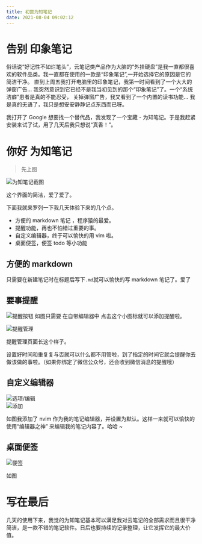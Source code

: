```yaml
---
title: 初尝为知笔记
date: 2021-08-04 09:02:12
---
```


# 告别 印象笔记

俗话说“好记性不如烂笔头”，云笔记类产品作为大脑的“外挂硬盘”是我一直都很喜欢的软件品类。我一直都在使用的一款是“印象笔记”,一开始选择它的原因是它的简洁干净。
直到上周五我打开电脑里的印象笔记，我第一时间看到了一个大大的弹窗广告... 我突然意识到它已经不是我当初见到的那个“印象笔记”了。一个“系统洁癖”患者是真的不能忍受，
关掉弹窗广告，我又看到了一个内置的读书功能... 我是真的无语了，我只是想安安静静记点东西而已呀。

我打开了 Google 想要找一个替代品，我发现了一个宝藏 - 为知笔记。于是我赶紧安装来试了试，用了几天后我只想说“真香！”。

# 你好 为知笔记

> 先上图

![为知笔记截图](https://cdn.jsdelivr.net/gh/EricWXY/PictureBed_0/202108041023502.png)

这个界面的简洁，爱了爱了。

下面我就来罗列一下我几天体验下来的几个点。

- 方便的 markdown 笔记 ，程序猿的最爱。
- 提醒功能，再也不怕错过重要的事。
- 自定义编辑器，终于可以愉快的用 vim 啦。
- 桌面便签，便签 todo 等小功能

## 方便的 markdown

只需要在新建笔记时在标题后写下`.md`就可以愉快的写 markdown 笔记了。爱了

## 要事提醒

![提醒按钮](https://cdn.jsdelivr.net/gh/EricWXY/PictureBed_0/202108041136332.png)
如图只需要 在自带编辑器中 点击这个小图标就可以添加提醒啦。

<div align=left><img style="margin-left: 0;" alt="提醒管理" src="https://cdn.jsdelivr.net/gh/EricWXY/PictureBed_0/202108041138722.png"/></div>

提醒管理页面长这个样子。

设置好时间和重复复与否就可以什么都不用管啦，到了指定的时间它就会提醒你去做该做的事啦。（如果你绑定了微信公众号，还会收到微信消息的提醒哦）

## 自定义编辑器

<div align=left><img style="margin-left: 0;" alt="选项/编辑" src="https://cdn.jsdelivr.net/gh/EricWXY/PictureBed_0/202108041142800.png"/></div>

<div align=left><img style="margin-left: 0;" alt="添加" src="https://cdn.jsdelivr.net/gh/EricWXY/PictureBed_0/202108041143508.png"/></div>

如图我添加了 nvim 作为我的笔记编辑器，并设置为默认。这样一来就可以愉快的使用“编辑器之神” 来编辑我的笔记内容了。哈哈 ~

## 桌面便签

<div align=left><img style="margin-left: 0;" alt="便签" src="https://cdn.jsdelivr.net/gh/EricWXY/PictureBed_0/202108041148377.png"/></div>

如图

# 写在最后

几天的使用下来，我觉的为知笔记基本可以满足我对云笔记的全部需求而且很干净简洁，是一款不错的笔记软件。日后也要持续的记录整理，让它发挥它的最大价值。
